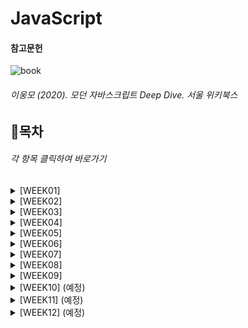 # JavaScript
#### 참고문헌

![book](http://image.kyobobook.co.kr/images/book/xlarge/239/x9791158392239.jpg)

###### 이웅모 (2020). 모던 자바스크립트 Deep Dive. 서울 위키북스

## 📌목차
###### 각 항목 클릭하여 바로가기
<details>
<summary>[WEEK01]</summary>

- [변수](https://github.com/ahnanne/TIL/blob/main/javaScript/WEEK01/01-variable.md)
- [표현식과 문](https://github.com/ahnanne/TIL/blob/main/javaScript/WEEK01/02-expression.md)
- [데이터 타입](https://github.com/ahnanne/TIL/blob/main/javaScript/WEEK01/03-dataType.md)
- [연산자](https://github.com/ahnanne/TIL/blob/main/javaScript/WEEK01/04-operator.md)
- [제어문](https://github.com/ahnanne/TIL/blob/main/javaScript/WEEK01/05-controlFlow.md)
- [타입 변환과 단축 평가](https://github.com/ahnanne/TIL/blob/main/javaScript/WEEK01/06-typeCasting.md)

</details>

<details>
<summary>[WEEK02]</summary>

- 객체 리터럴
- 원시값과 객체의 비교
- 함수
- 스코프
- 전역 변수의 문제점

</details>

<details>
<summary>[WEEK03]</summary>

- let, const와 블록 레벨 스코프
- 프로퍼티 어트리뷰트
- 생성자 함수에 의한 객체 생성
- 함수와 일급 객체
- 프로토타입
- strict mode
- 빌트인 객체

</details>

<details>
<summary>[WEEK04]</summary>

- this
- 실행 컨텍스트
- 클로저

</details>

<details>
<summary>[WEEK05]</summary>

- 클래스
- ES6 함수의 추가 기능
- 배열 및 배열 고차 함수

</details>

<details>
<summary>[WEEK06]</summary>

- Number
- Math
- Date
- RegExp(정규표현식)
- String
- DOM
- 스프레드 문법
- 디스트럭처링 할당
- 브라우저의 렌더링 과정

</details>

<details>
<summary>[WEEK07]</summary>

- 이벤트
- 타이머
- 비동기 프로그래밍

</details>

<details>
<summary>[WEEK08]</summary>

- Ajax
- REST API
- 프로미스
- 제너레이터, async/await

</details>

<details>
<summary>[WEEK09]</summary>

- Symbol
- 이터러블/이터레이터

</details>

<details>
<summary>[WEEK10] (예정)</summary>

- Set/Map
- 에러 처리
- 모듈

</details>

<details>
<summary>[WEEK11] (예정)</summary>


</details>

<details>
<summary>[WEEK12] (예정)</summary>


</details>

